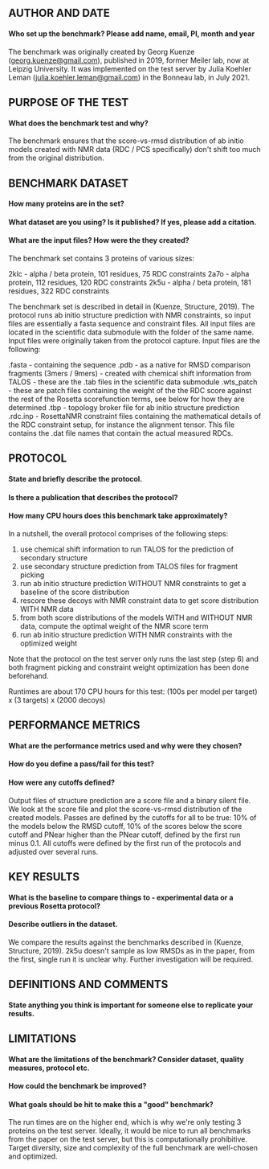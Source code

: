 ## AUTHOR AND DATE
#### Who set up the benchmark? Please add name, email, PI, month and year
The benchmark was originally created by Georg Kuenze (georg.kuenze@gmail.com), published in 2019, former Meiler lab, now at Leipzig University. It was implemented on the test server by Julia Koehler Leman (julia.koehler.leman@gmail.com) in the Bonneau lab, in July 2021. 

## PURPOSE OF THE TEST
#### What does the benchmark test and why?

The benchmark ensures that the score-vs-rmsd distribution of ab initio models created with NMR data (RDC / PCS specifically) don't shift too much from the original distribution.  

## BENCHMARK DATASET
#### How many proteins are in the set?
#### What dataset are you using? Is it published? If yes, please add a citation.
#### What are the input files? How were the they created?

The benchmark set contains 3 proteins of various sizes:

2klc - alpha / beta protein, 101 residues, 75 RDC constraints
2a7o - alpha protein, 112 residues, 120 RDC constraints
2k5u - alpha / beta protein, 181 residues, 322 RDC constraints

The benchmark set is described in detail in (Kuenze, Structure, 2019). The protocol runs ab initio structure prediction with NMR constraints, so input files are essentially a fasta sequence and constraint files. All input files are located in the scientific data submodule with the folder of the same name. Input files were originally taken from the protocol capture. Input files are the following:

.fasta - containing the sequence
.pdb - as a native for RMSD comparison
fragments (3mers / 9mers) - created with chemical shift information from TALOS - these are the .tab files in the scientific data submodule
.wts_patch - these are patch files containing the weight of the the RDC score against the rest of the Rosetta scorefunction terms, see below for how they are determined
.tbp - topology broker file for ab initio structure prediction
.rdc.inp - RosettaNMR constraint files containing the mathematical details of the RDC constraint setup, for instance the alignment tensor. This file contains the .dat file names that contain the actual measured RDCs.

## PROTOCOL
#### State and briefly describe the protocol.
#### Is there a publication that describes the protocol?
#### How many CPU hours does this benchmark take approximately?

In a nutshell, the overall protocol comprises of the following steps:

1) use chemical shift information to run TALOS for the prediction of secondary structure
2) use secondary structure prediction from TALOS files for fragment picking
3) run ab initio structure prediction WITHOUT NMR constraints to get a baseline of the score distribution
4) rescore these decoys with NMR constraint data to get score distribution WITH NMR data
5) from both score distributions of the models WITH and WITHOUT NMR data, compute the optimal weight of the NMR score term
6) run ab initio structure prediction WITH NMR constraints with the optimized weight

Note that the protocol on the test server only runs the last step (step 6) and both fragment picking and constraint weight optimization has been done beforehand.

Runtimes are about 170 CPU hours for this test: (100s per model per target) x (3 targets) x (2000 decoys)

## PERFORMANCE METRICS
#### What are the performance metrics used and why were they chosen?
#### How do you define a pass/fail for this test?
#### How were any cutoffs defined?

Output files of structure prediction are a score file and a binary silent file. We look at the score file and plot the score-vs-rmsd distribution of the created models. Passes are defined by the cutoffs for all to be true: 10% of the models below the RMSD cutoff, 10% of the scores below the score cutoff and PNear higher than the PNear cutoff, defined by the first run minus 0.1. All cutoffs were defined by the first run of the protocols and adjusted over several runs. 

## KEY RESULTS
#### What is the baseline to compare things to - experimental data or a previous Rosetta protocol?
#### Describe outliers in the dataset. 

We compare the results against the benchmarks described in (Kuenze, Structure, 2019). 2k5u doesn't sample as low RMSDs as in the paper, from the first, single run it is unclear why. Further investigation will be required. 

## DEFINITIONS AND COMMENTS
#### State anything you think is important for someone else to replicate your results. 

## LIMITATIONS
#### What are the limitations of the benchmark? Consider dataset, quality measures, protocol etc. 
#### How could the benchmark be improved?
#### What goals should be hit to make this a "good" benchmark?

The run times are on the higher end, which is why we're only testing 3 proteins on the test server. Ideally, it would be nice to run all benchmarks from the paper on the test server, but this is computationally prohibitive. Target diversity, size and complexity of the full benchmark are well-chosen and optimized. 